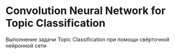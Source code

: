 # Convolution Neural Network for Topic Classification
Выполнение задачи Topic Classification при помощи свёрточной нейронной сети
